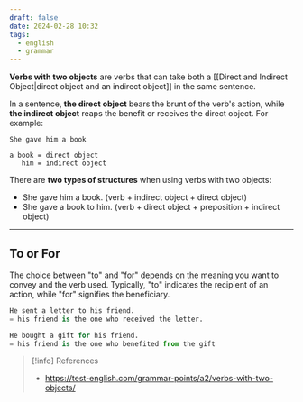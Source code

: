 ```yaml
---
draft: false
date: 2024-02-28 10:32
tags:
  - english
  - grammar
---
```


**Verbs with two objects** are verbs that can take both a [[Direct and Indirect Object|direct object and an indirect object]] in the same sentence. 

In a sentence, **the direct object** bears the brunt of the verb's action, while **the indirect object** reaps the benefit or receives the direct object. For example:

```
She gave him a book

a book = direct object
   him = indirect object
```

There are **two types of structures** when using verbs with two objects:
- She gave him a book. (verb + indirect object + direct object)
- She gave a book to him. (verb + direct object + preposition + indirect object)

---
## To or For

The choice between "to" and "for" depends on the meaning you want to convey and the verb used. Typically, "to" indicates the recipient of an action, while "for" signifies the beneficiary.

```py
He sent a letter to his friend.
= his friend is the one who received the letter.

He bought a gift for his friend.
= his friend is the one who benefited from the gift
```

> [!info] References
> - https://test-english.com/grammar-points/a2/verbs-with-two-objects/
